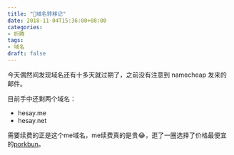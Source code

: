 ```yaml
---
title: "🚟域名转移记"
date: 2018-11-04T15:36:00+08:00
categories:
- 折腾
tags:
- 域名
draft: false
---
```


今天偶然间发现域名还有十多天就过期了，之前没有注意到 namecheap 发来的邮件。

<!--more-->
目前手中还剩两个域名：

- hesay.me
- hesay.net

需要续费的正是这个me域名，me续费真的是贵😂，逛了一圈选择了价格最便宜的[porkbun](https://porkbun.com/)。